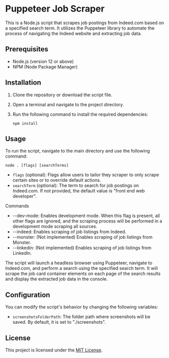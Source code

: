 # Puppeteer Job Scraper

This is a Node.js script that scrapes job postings from Indeed.com based on a specified search term. It utilizes the Puppeteer library to automate the process of navigating the Indeed website and extracting job data.

## Prerequisites

- Node.js (version 12 or above)
- NPM (Node Package Manager)

## Installation

1. Clone the repository or download the script file.
2. Open a terminal and navigate to the project directory.
3. Run the following command to install the required dependencies:

   ```
   npm install
   ```

## Usage

To run the script, navigate to the main directory and use the following command:

```
node . [flags] [searchTerms]
```

- `flags` (optional): Flags allow users to tailor they scraper to only scrape certain sites or to override default actions.
- `searchTerm` (optional): The term to search for job postings on Indeed.com. If not provided, the default value is "front end web developer".

Commands

- --dev-mode: Enables development mode. When this flag is present, all other flags are ignored, and the scraping process will be performed in a development mode scraping all sources.
- --indeed: Enables scraping of job listings from Indeed.
- --monster: (Not implemented) Enables scraping of job listings from Monster.
- --linkedin: (Not implemented) Enables scraping of job listings from LinkedIn.

The script will launch a headless browser using Puppeteer, navigate to Indeed.com, and perform a search using the specified search term. It will scrape the job card container elements on each page of the search results and display the extracted job data in the console.

## Configuration

You can modify the script's behavior by changing the following variables:

- `screenshotsFolderPath`: The folder path where screenshots will be saved. By default, it is set to "./screenshots".

## License

This project is licensed under the [MIT License](LICENSE).
